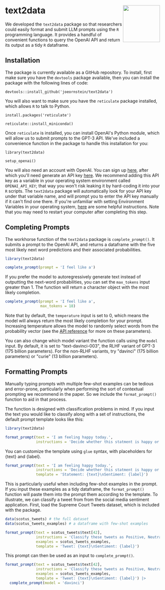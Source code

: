 # text2data <img src="man/figures/DALL·E 2023-04-19 14.54.12.png" align="right" width="120" />

We developed the `text2data` package so that researchers could easily format and submit LLM prompts using the `R` programming language. It provides a handful of convenient functions to query the OpenAI API and return its output as a tidy `R` dataframe.

## Installation

The package is currently available as a GitHub repository. To install, first make sure you have the `devtools` package available, then you can install the package with the following lines of code:

```
devtools::install_github('joeornstein/text2data')
```

You will also want to make sure you have the `reticulate` package installed, which allows `R` to talk to Python.

```
install.packages('reticulate')

reticulate::install_miniconda()
```

Once `reticulate` is installed, you can install OpenAI's Python module, which will allow us to submit prompts to the GPT-3 API. We've included a convenience function in the package to handle this installation for you:

```
library(text2data)

setup_openai()
```

You will also need an account with OpenAI. You can sign up [here](https://beta.openai.com/signup), after which you'll need generate an API key [here](https://platform.openai.com/account/api-keys). We recommend adding this API key as a variable in your operating system environment called `OPENAI_API_KEY`; that way you won't risk leaking it by hard-coding it into your `R` scripts. The `text2data` package will automatically look for your API key under that variable name, and will prompt you to enter the API key manually if it can't find one there. If you're unfamiliar with setting Environment Variables in your operating system, [here](https://dev.to/biplov/handling-passwords-and-secret-keys-using-environment-variables-2ei0) are some helpful instructions. Note that you may need to restart your computer after completing this step.

## Completing Prompts

The workhorse function of the `text2data` package is `complete_prompt()`. It submits a prompt to the OpenAI API, and returns a dataframe with the five most likely next word predictions and their associated probabilities.

```r
library(text2data)

complete_prompt(prompt = 'I feel like a')
```

If you prefer the model to autoregressively generate text instead of outputting the next-word probabilities, you can set the `max_tokens` input greater than 1. The function will return a character object with the most likely completion.

```r
complete_prompt(prompt = 'I feel like a',
                max_tokens = 18)
```

Note that by default, the `temperature` input is set to 0, which means the model will always return the most likely completion for your prompt. Increasing temperature allows the model to randomly select words from the probability vector (see the [API reference](https://platform.openai.com/docs/api-reference/completions) for more on these parameters).

You can also change which model variant the function calls using the `model` input. By default, it is set to "text-davinci-003", the RLHF variant of GPT-3 (175 billion parameters). For the non-RLHF variants, try "davinci" (175 billion parameters) or "curie" (13 billion parameters).

## Formatting Prompts

Manually typing prompts with multiple few-shot examples can be tedious and error-prone, particularly when performing the sort of contextual prompting we recommend in the paper. So we include the `format_prompt()` function to aid in that process.

The function is designed with classification problems in mind. If you input the text you would like to classify along with a set of instructions, the default prompt template looks like this:

```r
library(text2data)

format_prompt(text = 'I am feeling happy today.',
              instructions = 'Decide whether this statment is happy or sad.')
```

You can customize the template using `glue` syntax, with placeholders for {text} and {label}.

```r
format_prompt(text = 'I am feeling happy today.',
              instructions = 'Decide whether this statment is happy or sad.',
              template = 'Statement: {text}\nSentiment: {label}')
```

This is particularly useful when including few-shot examples in the prompt. If you input these examples as a tidy dataframe, the `format_prompt()` function will paste them into the prompt them according to the template. To illustrate, we can classify a tweet from from the social media sentiment application. First, load the Supreme Court Tweets dataset, which is included with the package.

```r
data(scotus_tweets) # the full dataset
data(scotus_tweets_examples) # a dataframe with few-shot examples
```

```r
format_prompt(text = scotus_tweets$text[42],
              instructions = 'Classify these tweets as Positive, Neutral, or Negative',
              examples = scotus_tweets_examples,
              template = 'Tweet: {text}\nSentiment: {label}')
```

This prompt can then be used as an input to `complete_prompt()`.

```r
format_prompt(text = scotus_tweets$text[42],
              instructions = 'Classify these tweets as Positive, Neutral, or Negative',
              examples = scotus_tweets_examples,
              template = 'Tweet: {text}\nSentiment: {label}') |> 
  complete_prompt(model = 'davinci')
```

